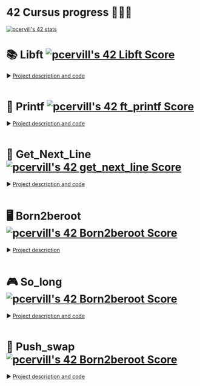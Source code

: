 # 42 Cursus progress 👨🏻‍💻 

[![pcervill's 42 stats](https://badge42.vercel.app/api/v2/cled0xuft00060fkzftfc13lu/stats?cursusId=21&coalitionId=66)](https://github.com/JaeSeoKim/badge42)



# 📚 Libft [![pcervill's 42 Libft Score](https://badge42.vercel.app/api/v2/cled0xuft00060fkzftfc13lu/project/2539128)](https://github.com/JaeSeoKim/badge42) 
► [Project description and code](https://github.com/CERVIII/Libft)
<br>
<br>

# 📝 Printf [![pcervill's 42 ft_printf Score](https://badge42.vercel.app/api/v2/cled0xuft00060fkzftfc13lu/project/2575046)](https://github.com/JaeSeoKim/badge42)
► [Project description and code](https://github.com/CERVIII/ft_printf)
<br>
<br>

# 📖 Get_Next_Line [![pcervill's 42 get_next_line Score](https://badge42.vercel.app/api/v2/cled0xuft00060fkzftfc13lu/project/2581812)](https://github.com/JaeSeoKim/badge42)
► [Project description and code](https://github.com/CERVIII/Get_next_line)
<br>
<br>

# 🖥 Born2beroot [![pcervill's 42 Born2beroot Score](https://badge42.vercel.app/api/v2/cled0xuft00060fkzftfc13lu/project/2586384)](https://github.com/JaeSeoKim/badge42)
► [Project description](https://github.com/CERVIII/Born2beroot)
<br>
<br>

# 🎮 So_long [![pcervill's 42 Born2beroot Score](https://badge42.vercel.app/api/v2/cled0xuft00060fkzftfc13lu/project/2586384)](https://github.com/JaeSeoKim/badge42)
► [Project description and code](https://github.com/CERVIII/So_long)
<br>
<br>

# 🔢 Push_swap [![pcervill's 42 Born2beroot Score](https://badge42.vercel.app/api/v2/cled0xuft00060fkzftfc13lu/project/2586384)](https://github.com/JaeSeoKim/badge42)
► [Project description and code](https://github.com/CERVIII/Push_swap)
<br>
<br>
